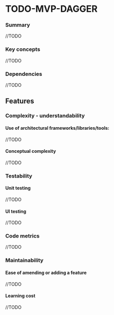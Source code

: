# TODO-MVP-DAGGER

### Summary

//TODO

### Key concepts

//TODO
### Dependencies

//TODO

## Features

### Complexity - understandability

#### Use of architectural frameworks/libraries/tools:

//TODO

#### Conceptual complexity

//TODO

### Testability

#### Unit testing

//TODO

#### UI testing

//TODO

### Code metrics

//TODO

### Maintainability

#### Ease of amending or adding a feature

//TODO

#### Learning cost

//TODO

